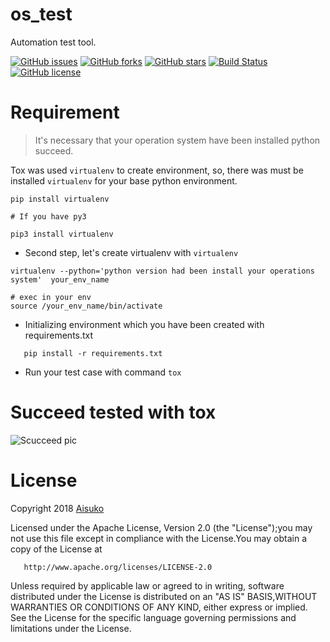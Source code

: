 # os_test

Automation test tool.


[![GitHub issues](https://img.shields.io/github/issues/Aisuko/os_test.svg)](https://github.com/Aisuko/os_test/issues) [![GitHub forks](https://img.shields.io/github/forks/Aisuko/os_test.svg)](https://github.com/Aisuko/os_test/network) [![GitHub stars](https://img.shields.io/github/stars/Aisuko/os_test.svg)](https://github.com/Aisuko/os_test/stargazers) [![Build Status](https://travis-ci.com/Aisuko/os_test.svg?branch=tox)](https://travis-ci.com/Aisuko/os_test) [![GitHub license](https://img.shields.io/github/license/Aisuko/os_test.svg)](https://github.com/Aisuko/os_test/blob/tox/LICENSE)


# Requirement

> It's necessary that your operation system have been installed python succeed.

 Tox was used `virtualenv` to create environment, so, there was must be installed `virtualenv` for your base python environment.
 
 ```angular2html
pip install virtualenv

# If you have py3

pip3 install virtualenv

```

* Second step, let's create virtualenv with `virtualenv`

```angular2html
virtualenv --python='python version had been install your operations system'  your_env_name

# exec in your env
source /your_env_name/bin/activate

```

* Initializing environment which you have been created with requirements.txt

 ```angular2html
    pip install -r requirements.txt
 ```

* Run your test case with command `tox`

# Succeed tested with tox

![Scucceed pic](https://github.com/Aisuko/os_test/blob/tox/succeed.png)

# License

Copyright 2018 [Aisuko](https://github.com/Aisuko/os_test/blob/master/LICENSE)

Licensed under the Apache License, Version 2.0 (the "License");you may not use this file except in compliance with the License.You may obtain a copy of the License at

       http://www.apache.org/licenses/LICENSE-2.0

Unless required by applicable law or agreed to in writing, software distributed under the License is distributed on an "AS IS" BASIS,WITHOUT WARRANTIES OR CONDITIONS OF ANY KIND, either express or implied.
See the License for the specific language governing permissions and limitations under the License.

